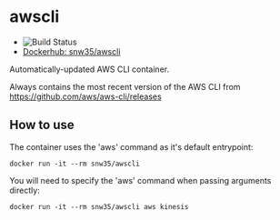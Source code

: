 # awscli

* ![Build Status](https://github.com/snw35/awscli/actions/workflows/update.yml/badge.svg)
* [Dockerhub: snw35/awscli](https://hub.docker.com/r/snw35/awscli)

Automatically-updated AWS CLI container.

Always contains the most recent version of the AWS CLI from https://github.com/aws/aws-cli/releases

## How to use

The container uses the 'aws' command as it's default entrypoint:
```
docker run -it --rm snw35/awscli
```
You will need to specify the 'aws' command when passing arguments directly:
```
docker run -it --rm snw35/awscli aws kinesis
```
